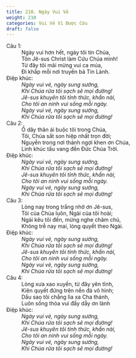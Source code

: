 ```yaml
---
title: 210. Ngày Vui Vẻ
weight: 210
categories: Vui Vẻ Vì Được Cứu
draft: false
---
```

<dl><dt>Câu 1:</dt><dd data-verse="1">Ngày vui hơn hết, ngày tôi tin Chúa, <br/>Tôn Jê-sus Christ làm Cứu Chúa mình! <br/>Từ đây tôi mãi mừng vui ca múa, <br/>Đi khắp mỗi nơi truyền bá Tin Lành. </dd><dt>Điệp khúc:</dt><dd data-chorus="1"><em>Ngày vui vẻ, ngày sung sướng, <br/>Khi Chúa rửa tôi sạch sẽ mọi đường! <br/>Jê-sus khuyên tôi tỉnh thức, khẩn nài, <br/>Cho tôi an ninh vui sống mỗi ngày. <br/>Ngày vui vẻ, ngày sung sướng, <br/>Khi Chúa rửa tôi sạch sẽ mọi đường! </em></dd><dt>Câu 2:</dt><dd data-verse="2">Ồ dây thân ái buộc tôi trong Chúa, <br/>Tôi, Chúa sắt son hiệp nhất trọn đời; <br/>Nguyền trong nơi thánh ngợi khen ơn Chúa, <br/>Linh khúc tấu vang đền Đức Chúa Trời. </dd><dt>Điệp khúc:</dt><dd data-chorus="1"><em>Ngày vui vẻ, ngày sung sướng, <br/>Khi Chúa rửa tôi sạch sẽ mọi đường! <br/>Jê-sus khuyên tôi tỉnh thức, khẩn nài, <br/>Cho tôi an ninh vui sống mỗi ngày. <br/>Ngày vui vẻ, ngày sung sướng, <br/>Khi Chúa rửa tôi sạch sẽ mọi đường! </em></dd><dt>Câu 3:</dt><dd data-verse="3">Lòng nay trong trắng nhờ ơn Jê-sus, <br/>Tôi của Chúa luôn, Ngài của tôi hoài; <br/>Ngài kêu tôi đến, mừng nghe chăm chú, <br/>Không trễ nay mai, lòng quyết theo Ngài. </dd><dt>Điệp khúc:</dt><dd data-chorus="1"><em>Ngày vui vẻ, ngày sung sướng, <br/>Khi Chúa rửa tôi sạch sẽ mọi đường! <br/>Jê-sus khuyên tôi tỉnh thức, khẩn nài, <br/>Cho tôi an ninh vui sống mỗi ngày. <br/>Ngày vui vẻ, ngày sung sướng, <br/>Khi Chúa rửa tôi sạch sẽ mọi đường! </em></dd><dt>Câu 4:</dt><dd data-verse="4">Lòng xưa xao xuyến, từ đây yên tĩnh, <br/>Kiên quyết đứng trên nền đá vô hình; <br/>Dầu sao tôi chẳng lìa xa Cha thánh, <br/>Luôn sống thỏa vui đầy dẫy ơn lành </dd><dt>Điệp khúc:</dt><dd data-chorus="1"><em>Ngày vui vẻ, ngày sung sướng, <br/>Khi Chúa rửa tôi sạch sẽ mọi đường! <br/>Jê-sus khuyên tôi tỉnh thức, khẩn nài, <br/>Cho tôi an ninh vui sống mỗi ngày. <br/>Ngày vui vẻ, ngày sung sướng, <br/>Khi Chúa rửa tôi sạch sẽ mọi đường! </em></dd></dl>